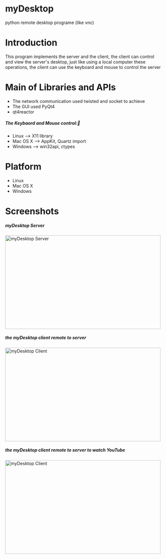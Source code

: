 myDesktop
=========

python remote desktop programe (like vnc)

Introduction
============
This program implements the server and the client, the client can control and view the server's desktop, just like using a local computer these operations, the client can use the keyboard and mouse to control the server

Main of Libraries and APIs
==================
* The network communication used twisted and socket to achieve
* The GUI used PyQt4
* qt4reactor


##### The Keybaord and Mouse control:
* Linux    --> X11 library 
* Mac OS X --> AppKit, Quartz import
* Windows  --> win32api, ctypes


Platform
========
* Linux
* Mac OS X
* Windows

Screenshots
===========
##### myDesktop Server
<img  src="https://raw.github.com/jacklam718/myDesktop/master/screenshots/myDesktopServer.png" alt="myDesktop Server"  width="500px" height="300px" />

##### the myDesktop client remote to server
<img src="https://raw.github.com/jacklam718/myDesktop/master/screenshots/myDesktopViewer.png" alt="myDesktop Client"
width="500px" height="300px"/>

##### the myDesktop client remote to server to watch YouTube
<img src="https://raw.github.com/jacklam718/myDesktop/master/screenshots/myDesktopViewer2.png" alt="myDesktop Client"
width="500px" height="300px"/>
